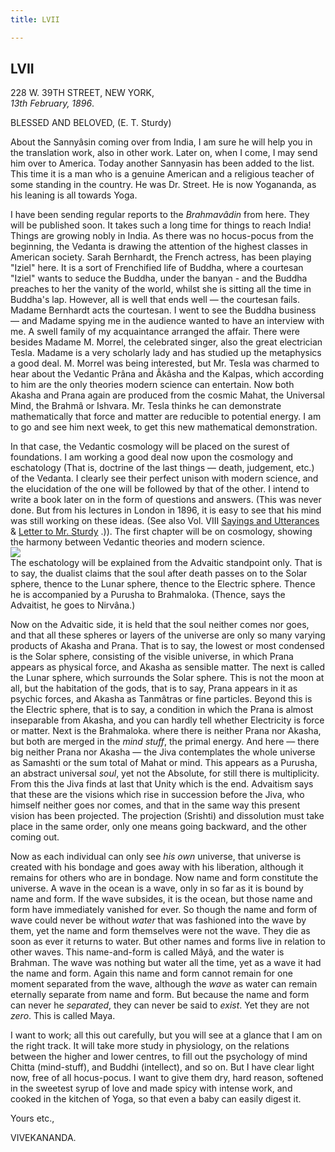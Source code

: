 ```yaml
---
title: LVII

---
```





  

  


## LVII

228 W. 39TH STREET, NEW YORK,  
*13th February, 1896*.

BLESSED AND BELOVED, (E. T. Sturdy)

About the Sannyâsin coming over from India, I am sure he will help you
in the translation work, also in other work. Later on, when I come, I
may send him over to America. Today another Sannyasin has been added to
the list. This time it is a man who is a genuine American and a
religious teacher of some standing in the country. He was Dr. Street. He
is now Yogananda, as his leaning is all towards Yoga.

I have been sending regular reports to the *Brahmavâdin* from here. They
will be published soon. It takes such a long time for things to reach
India! Things are growing nobly in India. As there was no hocus-pocus
from the beginning, the Vedanta is drawing the attention of the highest
classes in American society. Sarah Bernhardt, the French actress, has
been playing "Iziel" here. It is a sort of Frenchified life of Buddha,
where a courtesan "Iziel" wants to seduce the Buddha, under the banyan -
and the Buddha preaches to her the vanity of the world, whilst she is
sitting all the time in Buddha's lap. However, all is well that ends
well — the courtesan fails. Madame Bernhardt acts the courtesan. I went
to see the Buddha business — and Madame spying me in the audience wanted
to have an interview with me. A swell family of my acquaintance arranged
the affair. There were besides Madame M. Morrel, the celebrated singer,
also the great electrician Tesla. Madame is a very scholarly lady and
has studied up the metaphysics a good deal. M. Morrel was being
interested, but Mr. Tesla was charmed to hear about the Vedantic Prâna
and Âkâsha and the Kalpas, which according to him are the only theories
modern science can entertain. Now both Akasha and Prana again are
produced from the cosmic Mahat, the Universal Mind, the Brahmâ or
Ishvara. Mr. Tesla thinks he can demonstrate mathematically that force
and matter are reducible to potential energy. I am to go and see him
next week, to get this new mathematical demonstration.

In that case, the Vedantic cosmology will be placed on the surest of
foundations. I am working a good deal now upon the cosmology and
eschatology (That is, doctrine of the last things — death, judgement,
etc.) of the Vedanta. I clearly see their perfect unison with modern
science, and the elucidation of the one will be followed by that of the
other. I intend to write a book later on in the form of questions and
answers. (This was never done. But from his lectures in London in 1896,
it is easy to see that his mind was still working on these ideas. (See
also Vol. VIII [Sayings and
Utterances](../../volume_8/sayings_and_utterances.htm#v5_epi_057) &
[Letter to Mr.
Sturdy](../../volume_8/epistles_fourth_series/068_blessed_and_beloved.htm)
.)). The first chapter will be on cosmology, showing the harmony between
Vedantic theories and modern science.  
![](057_diagram.jpg)  
The eschatology will be explained from the Advaitic standpoint only.
That is to say, the dualist claims that the soul after death passes on
to the Solar sphere, thence to the Lunar sphere, thence to the Electric
sphere. Thence he is accompanied by a Purusha to Brahmaloka. (Thence,
says the Advaitist, he goes to Nirvâna.)

Now on the Advaitic side, it is held that the soul neither comes nor
goes, and that all these spheres or layers of the universe are only so
many varying products of Akasha and Prana. That is to say, the lowest or
most condensed is the Solar sphere, consisting of the visible universe,
in which Prana appears as physical force, and Akasha as sensible matter.
The next is called the Lunar sphere, which surrounds the Solar sphere.
This is not the moon at all, but the habitation of the gods, that is to
say, Prana appears in it as psychic forces, and Akasha as Tanmâtras or
fine particles. Beyond this is the Electric sphere, that is to say, a
condition in which the Prana is almost inseparable from Akasha, and you
can hardly tell whether Electricity is force or matter. Next is the
Brahmaloka. where there is neither Prana nor Akasha, but both are merged
in the *mind stuff*, the primal energy. And here — there big neither
Prana nor Akasha — the Jiva contemplates the whole universe as Samashti
or the sum total of Mahat or mind. This appears as a Purusha, an
abstract universal *soul*, yet not the Absolute, for still there is
multiplicity. From this the Jiva finds at last that Unity which is the
end. Advaitism says that these are the visions which rise in succession
before the Jiva, who himself neither goes nor comes, and that in the
same way this present vision has been projected. The projection
(Srishti) and dissolution must take place in the same order, only one
means going backward, and the other coming out.

Now as each individual can only see *his own* universe, that universe is
created with his bondage and goes away with his liberation, although it
remains for others who are in bondage. Now name and form constitute the
universe. A wave in the ocean is a wave, only in so far as it is bound
by name and form. If the wave subsides, it is the ocean, but those name
and form have immediately vanished for ever. So though the name and form
of wave could never be without *water* that was fashioned into the wave
by them, yet the name and form themselves were not the wave. They die as
soon as ever it returns to water. But other names and forms live in
relation to other waves. This name-and-form is called Mâyâ, and the
water is Brahman. The wave was nothing but water all the time, yet as a
wave it had the name and form. Again this name and form cannot remain
for one moment separated from the wave, although the *wave* as water can
remain eternally separate from name and form. But because the name and
form can never he *separated*, they can never be said to *exist*. Yet
they are not *zero*. This is called Maya.

I want to work; all this out carefully, but you will see at a glance
that I am on the right track. It will take more study in physiology, on
the relations between the higher and lower centres, to fill out the
psychology of mind Chitta (mind-stuff), and Buddhi (intellect), and so
on. But I have clear light now, free of all hocus-pocus. I want to give
them dry, hard reason, softened in the sweetest syrup of love and made
spicy with intense work, and cooked in the kitchen of Yoga, so that even
a baby can easily digest it.

Yours etc.,

VIVEKANANDA.



